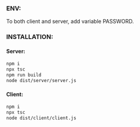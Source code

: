 ### ENV:

To both client and server, add variable PASSWORD.

### INSTALLATION:

#### Server:

```bash
npm i
npx tsc
npm run build
node dist/server/server.js 
```

#### Client:
```bash
npm i
npx tsc
node dist/client/client.js
```
